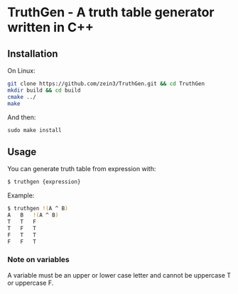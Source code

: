 # TruthGen - A truth table generator written in C++


## Installation
On Linux:
```bash
git clone https://github.com/zein3/TruthGen.git && cd TruthGen
mkdir build && cd build
cmake ../
make
```
And then:
```
sudo make install
```


## Usage
You can generate truth table from expression with:
```bash
$ truthgen {expression}
```
Example:
```bash
$ truthgen !(A ^ B)
A   B   !(A ^ B)
T   T   F
T   F   T
F   T   T
F   F   T
```


### Note on variables
A variable must be an upper or lower case letter and cannot be uppercase T or uppercase F.
